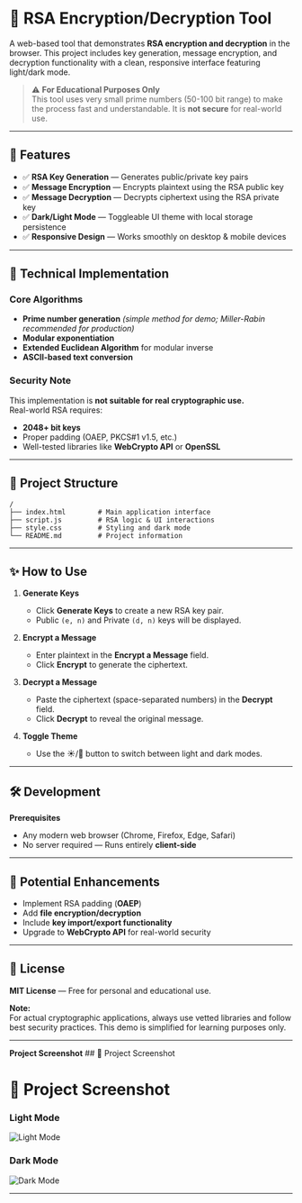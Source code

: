 

# 🔐 RSA Encryption/Decryption Tool

A web-based tool that demonstrates **RSA encryption and decryption** in the browser. This project includes key generation, message encryption, and decryption functionality with a clean, responsive interface featuring light/dark mode.

> ⚠️ **For Educational Purposes Only**  
> This tool uses very small prime numbers (50-100 bit range) to make the process fast and understandable. It is **not secure** for real-world use.

---

## 🚀 Features

- ✅ **RSA Key Generation** — Generates public/private key pairs
- ✅ **Message Encryption** — Encrypts plaintext using the RSA public key
- ✅ **Message Decryption** — Decrypts ciphertext using the RSA private key
- ✅ **Dark/Light Mode** — Toggleable UI theme with local storage persistence
- ✅ **Responsive Design** — Works smoothly on desktop & mobile devices

---

## 🧩 Technical Implementation

### Core Algorithms
- **Prime number generation** *(simple method for demo; Miller-Rabin recommended for production)*
- **Modular exponentiation**
- **Extended Euclidean Algorithm** for modular inverse
- **ASCII-based text conversion**

### Security Note
This implementation is **not suitable for real cryptographic use.**  
Real-world RSA requires:
- **2048+ bit keys**
- Proper padding (OAEP, PKCS#1 v1.5, etc.)
- Well-tested libraries like **WebCrypto API** or **OpenSSL**

---

## 📂 Project Structure

```
/ 
├── index.html        # Main application interface
├── script.js         # RSA logic & UI interactions
├── style.css         # Styling and dark mode
└── README.md         # Project information
```

---

## ✨ How to Use

1. **Generate Keys**
   - Click **Generate Keys** to create a new RSA key pair.
   - Public `(e, n)` and Private `(d, n)` keys will be displayed.

2. **Encrypt a Message**
   - Enter plaintext in the **Encrypt a Message** field.
   - Click **Encrypt** to generate the ciphertext.

3. **Decrypt a Message**
   - Paste the ciphertext (space-separated numbers) in the **Decrypt** field.
   - Click **Decrypt** to reveal the original message.

4. **Toggle Theme**
   - Use the ☀️/🌙 button to switch between light and dark modes.

---

## 🛠️ Development

**Prerequisites**
- Any modern web browser (Chrome, Firefox, Edge, Safari)
- No server required — Runs entirely **client-side**

---

## 🌱 Potential Enhancements
- Implement RSA padding (**OAEP**)  
- Add **file encryption/decryption**
- Include **key import/export functionality**
- Upgrade to **WebCrypto API** for real-world security

---

## 📜 License

**MIT License** — Free for personal and educational use.

**Note:**  
For actual cryptographic applications, always use vetted libraries and follow best security practices. This demo is simplified for learning purposes only.

---

**Project Screenshot**  ## 📜 Project Screenshot

# 📜 Project Screenshot

### Light Mode
![Light Mode](rsa%20Encryption/ss1.png)

### Dark Mode
![Dark Mode](rsa%20Encryption/ss2.png)


---


